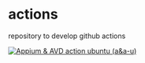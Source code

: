 # actions
repository to develop github actions

[![Appium & AVD action ubuntu (a&a-u)](https://github.com/fahleiro/avd-action/actions/workflows/appium-avd-action-ubuntu.yml/badge.svg)](https://github.com/fahleiro/avd-action/actions/workflows/appium-avd-action-ubuntu.yml)
